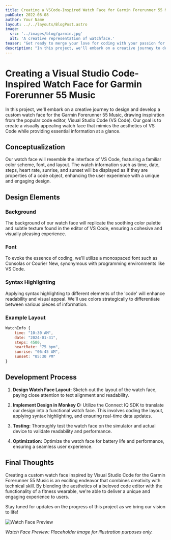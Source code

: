 ```yaml
---
title: Creating a VSCode-Inspired Watch Face for Garmin Forerunner 55 Music
pubDate: 2022-08-08
author: Your Name
layout: ../../layouts/BlogPost.astro
image:
  src: '../images/blog/garmin.jpg'
  alt: 'A creative representation of watchface.'
teaser: "Get ready to merge your love for coding with your passion for fitness! In our upcoming blog post, we're diving into the exciting world of custom watch face development. Join us as we unveil our latest project: a Visual Studio Code-inspired watch face for the Garmin Forerunner 55 Music. Discover how we blend the aesthetics of your favorite code editor with the functionality of a fitness wearable. Stay tuned for an exclusive look behind the scenes and get ready to elevate your wrist game!"
description: "In this project, we'll embark on a creative journey to design and develop a custom watch face for the Garmin Forerunner 55, drawing inspiration from the popular code editor, Visual Studio Code (VS Code)."
---
```


# Creating a Visual Studio Code-Inspired Watch Face for Garmin Forerunner 55 Music

In this project, we'll embark on a creative journey to design and develop a custom watch face for the Garmin Forerunner 55 Music, drawing inspiration from the popular code editor, Visual Studio Code (VS Code). Our goal is to create a visually appealing watch face that mimics the aesthetics of VS Code while providing essential information at a glance.

## Conceptualization

Our watch face will resemble the interface of VS Code, featuring a familiar color scheme, font, and layout. The watch information such as time, date, steps, heart rate, sunrise, and sunset will be displayed as if they are properties of a code object, enhancing the user experience with a unique and engaging design.

## Design Elements

### Background

The background of our watch face will replicate the soothing color palette and subtle texture found in the editor of VS Code, ensuring a cohesive and visually pleasing experience.

### Font

To evoke the essence of coding, we'll utilize a monospaced font such as Consolas or Courier New, synonymous with programming environments like VS Code.

### Syntax Highlighting

Applying syntax highlighting to different elements of the 'code' will enhance readability and visual appeal. We'll use colors strategically to differentiate between various pieces of information.

### Example Layout

```javascript
WatchInfo {
    time: "10:30 AM",
    date: "2024-01-31",
    steps: 4500,
    heartRate: "75 bpm",
    sunrise: "06:45 AM",
    sunset: "05:30 PM"
}
```

## Development Process

1. **Design Watch Face Layout:** Sketch out the layout of the watch face, paying close attention to text alignment and readability.

2. **Implement Design in Monkey C:** Utilize the Connect IQ SDK to translate our design into a functional watch face. This involves coding the layout, applying syntax highlighting, and ensuring real-time data updates.

3. **Testing:** Thoroughly test the watch face on the simulator and actual device to validate readability and performance.

4. **Optimization:** Optimize the watch face for battery life and performance, ensuring a seamless user experience.

## Final Thoughts

Creating a custom watch face inspired by Visual Studio Code for the Garmin Forerunner 55 Music is an exciting endeavor that combines creativity with technical skill. By blending the aesthetics of a beloved code editor with the functionality of a fitness wearable, we're able to deliver a unique and engaging experience to users.

Stay tuned for updates on the progress of this project as we bring our vision to life!

![Watch Face Preview](https://amazfitwatchfaces.com/storage/gts/img/1608500422_32288f7055.gif)

_Watch Face Preview: Placeholder image for illustration purposes only._
